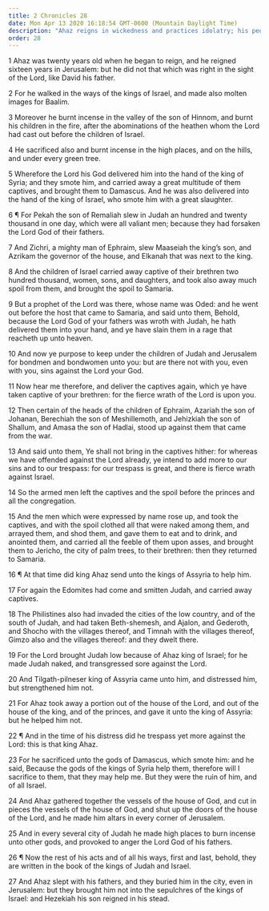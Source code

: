 ```yaml
---
title: 2 Chronicles 28
date: Mon Apr 13 2020 16:18:54 GMT-0600 (Mountain Daylight Time)
description: "Ahaz reigns in wickedness and practices idolatry; his people are defeated by Israel—The captives are freed by the command of a prophet—The Edomites and Philistines attack Judah—Ahaz continues his idolatrous ways."
order: 28
---
```


1 Ahaz was twenty years old when he began to reign, and he reigned sixteen years in Jerusalem: but he did not that which was right in the sight of the Lord, like David his father.

2 For he walked in the ways of the kings of Israel, and made also molten images for Baalim.

3 Moreover he burnt incense in the valley of the son of Hinnom, and burnt his children in the fire, after the abominations of the heathen whom the Lord had cast out before the children of Israel.

4 He sacrificed also and burnt incense in the high places, and on the hills, and under every green tree.

5 Wherefore the Lord his God delivered him into the hand of the king of Syria; and they smote him, and carried away a great multitude of them captives, and brought them to Damascus. And he was also delivered into the hand of the king of Israel, who smote him with a great slaughter.

6 ¶ For Pekah the son of Remaliah slew in Judah an hundred and twenty thousand in one day, which were all valiant men; because they had forsaken the Lord God of their fathers.

7 And Zichri, a mighty man of Ephraim, slew Maaseiah the king’s son, and Azrikam the governor of the house, and Elkanah that was next to the king.

8 And the children of Israel carried away captive of their brethren two hundred thousand, women, sons, and daughters, and took also away much spoil from them, and brought the spoil to Samaria.

9 But a prophet of the Lord was there, whose name was Oded: and he went out before the host that came to Samaria, and said unto them, Behold, because the Lord God of your fathers was wroth with Judah, he hath delivered them into your hand, and ye have slain them in a rage that reacheth up unto heaven.

10 And now ye purpose to keep under the children of Judah and Jerusalem for bondmen and bondwomen unto you: but are there not with you, even with you, sins against the Lord your God.

11 Now hear me therefore, and deliver the captives again, which ye have taken captive of your brethren: for the fierce wrath of the Lord is upon you.

12 Then certain of the heads of the children of Ephraim, Azariah the son of Johanan, Berechiah the son of Meshillemoth, and Jehizkiah the son of Shallum, and Amasa the son of Hadlai, stood up against them that came from the war.

13 And said unto them, Ye shall not bring in the captives hither: for whereas we have offended against the Lord already, ye intend to add more to our sins and to our trespass: for our trespass is great, and there is fierce wrath against Israel.

14 So the armed men left the captives and the spoil before the princes and all the congregation.

15 And the men which were expressed by name rose up, and took the captives, and with the spoil clothed all that were naked among them, and arrayed them, and shod them, and gave them to eat and to drink, and anointed them, and carried all the feeble of them upon asses, and brought them to Jericho, the city of palm trees, to their brethren: then they returned to Samaria.

16 ¶ At that time did king Ahaz send unto the kings of Assyria to help him.

17 For again the Edomites had come and smitten Judah, and carried away captives.

18 The Philistines also had invaded the cities of the low country, and of the south of Judah, and had taken Beth-shemesh, and Ajalon, and Gederoth, and Shocho with the villages thereof, and Timnah with the villages thereof, Gimzo also and the villages thereof: and they dwelt there.

19 For the Lord brought Judah low because of Ahaz king of Israel; for he made Judah naked, and transgressed sore against the Lord.

20 And Tilgath-pilneser king of Assyria came unto him, and distressed him, but strengthened him not.

21 For Ahaz took away a portion out of the house of the Lord, and out of the house of the king, and of the princes, and gave it unto the king of Assyria: but he helped him not.

22 ¶ And in the time of his distress did he trespass yet more against the Lord: this is that king Ahaz.

23 For he sacrificed unto the gods of Damascus, which smote him: and he said, Because the gods of the kings of Syria help them, therefore will I sacrifice to them, that they may help me. But they were the ruin of him, and of all Israel.

24 And Ahaz gathered together the vessels of the house of God, and cut in pieces the vessels of the house of God, and shut up the doors of the house of the Lord, and he made him altars in every corner of Jerusalem.

25 And in every several city of Judah he made high places to burn incense unto other gods, and provoked to anger the Lord God of his fathers.

26 ¶ Now the rest of his acts and of all his ways, first and last, behold, they are written in the book of the kings of Judah and Israel.

27 And Ahaz slept with his fathers, and they buried him in the city, even in Jerusalem: but they brought him not into the sepulchres of the kings of Israel: and Hezekiah his son reigned in his stead.
